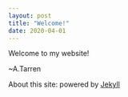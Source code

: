 ```yaml
---
layout: post
title: "Welcome!"
date: 2020-04-01
---
```


Welcome to my website! 

~A.Tarren



About this site: powered by [Jekyll](http://jekyllrb.com) 
